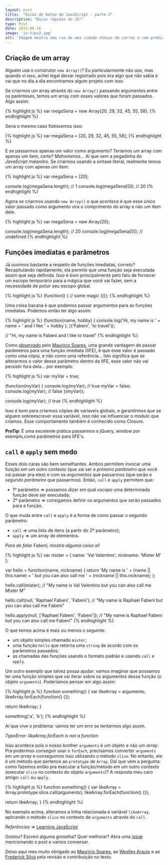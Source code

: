 ```yaml
---
layout: post
title:  "Dicas de bolso de JavaScript - parte 2"
description: "Dicas rápidas de JS!"
type: Post
date: 2015-06-16
image: 'js-tips2.jpg'
alt: 'Imagem mostra uma rua de uma cidade cheias de carros e com prédios altos de ambos os lados'
---
```


## Criação de um array

Alguém usa o construtor `new Array()`? Eu particularmente não uso, mas quando vi isso, achei legal deixar registrado pois era algo que não sabia e vai que no dia a dia encontramos algum projeto com isso.

Se criarmos um array através do `new Array()` passando argumentos entre os parênteses, temos um array com esses valores que foram passados. Algo assim:

{% highlight js %}
var megaSena = new Array(20, 29, 32, 45, 55, 58);
{% endhighlight %}

Seria o mesmo caso fizéssemos isso:

{% highlight js %}
var megaSena = [20, 29, 32, 45, 55, 58];
{% endhighlight %}

E se passarmos apenas um valor como argumento? Teríamos um array com apenas um item, certo? *Mahomenos...* Aí que vem a pegadinha do *JavaScript* malandro. Se criarmos usando a sintaxe literal, realmente temos um array com apenas um item:

{% highlight js %}
var megaSena = [20];

console.log(megaSena.length); // 1
console.log(megaSena[0]); // 20
{% endhighlight %}

Agora se criarmos usando `new Array()` o que acontece é que esse *único* valor passado como argumento vira o comprimento do array e não um item dele.

{% highlight js %}
var megaSena = new Array(20);

console.log(megaSena.length); // 20
console.log(megaSena[0]); // undefined
{% endhighlight %}

## Funções imediatas e parâmetros

Já ouvimos bastante a respeito de funções imediatas, correto? Recapitulando rapidamente, ela permite que uma função seja executada assim que seja definida. Isso é bom principalmente pelo fato de fornecer um escopo temporário para a mágica que você vai fazer, sem a necessidade de poluir seu escopo global.

{% highlight js %}
(function() {
  // some magic
}());
{% endhighlight %}

Uma coisa bacana é que podemos passar argumentos para as funções imediatas. Podemos então ter algo assim:

{% highlight js %}
(function(name, hobby) {
  console.log('Hi, my name is ' + name + ' and I like ' + hobby );
}('Fabeni', 'to travel'));

// "Hi, my name is Fabeni and I like to travel"
{% endhighlight %}

Como [observado](https://github.com/raphaelfabeni/raphaelfabeni.github.io/pull/15) pelo [Mauricio Soares](https://twitter.com/omauriciosoares), uma grande vantagem de passar parâmetros para uma função imediata (IIFE), é que esse valor é passado como uma cópia, e não como uma referência... Isto significa que se alterarmos o valor desse parâmetro dentro da IIFE, esse valor não vai persistir fora dela... por exemplo:

{% highlight js %}
var myVar = true;

(function(myVar) {
  console.log(myVar); // true
  myVar = false;
  console.log(myVar); // false
}(myVar));

console.log(myVar); // true
{% endhighlight %}

Isso é bom para criarmos cópias de variaveis globais, e garantirmos que se alguem sobreescrever essa variável, isso não vai influenciar o módulo que criamos. Esse comportamento também é conhecido como Closure.

**ProTip**: É uma excelente prática passarmos o jQuery, window por exemplo,como parâmetros para IIFE's.

## `call` e `apply` sem medo

Esses dois caras são bem semelhantes. Ambos permitem invocar uma função em um outro contexto (que vai ser o *primeiro parâmetro* que você vai passar pra eles) e com os argumentos que passarmos (que serão o *segundo parâmetro* que passarmos). Então, `call` e `apply` permitem que:

* 1º parâmetro => possamos dizer em qual *escopo* uma determinada função deve ser executada;
* 2º parâmetro => consigamos definir os argumentos que serão passados para a função.

O que muda entre `call` e `apply` é a forma de como passar o segundo parâmetro:

* `call` => uma lista de itens (a partir do 2º parâmetro);
* `apply` => um array de elementos.

*Para de falar Fabeni, mostra alguma coisa aí!*

{% highlight js %}
var mister = {
  name: 'Val Valentino',
  nickname: 'Mister M'
};

var hello = function(name, nickname) {
  return 'My name is ' + (name || this.name) + ' but you can also call me ' + (nickname || this.nickname);
};

hello.call(mister);
// "My name is Val Valentino but you can also call me Mister M"

hello.call(null, 'Raphael Fabeni', 'Fabeni');
// "My name is Raphael Fabeni but you can also call me Fabeni"

hello.apply(null, ['Raphael Fabeni', 'Fabeni']);
// "My name is Raphael Fabeni but you can also call me Fabeni"
{% endhighlight %}

O que temos acima é mais ou menos o seguinte:

* um objeto simples chamado `mister`;
* uma função `hello` que retorna uma `string` de acordo com os parâmetros passados;
* as chamadas das funções usando o formato padrão e usando `call` e `apply`.

Um outro exemplo que talvez possa ajudar: vamos imaginar que possamos ter uma função simples que vai iterar sobre os argumentos dessa função (o objeto `arguments`). Poderíamos pensar em algo assim:

{% highlight js %}
function something() {
  var likeArray = arguments;
  likeArray.forEach(function() {});

  return likeArray;
}

something('a', 'b');
{% endhighlight %}

Aí que vive o problema: vamos ter um erro se tentarmos algo assim.

*TypeError: likeArray.forEach is not a function*

Isso acontece pois o nosso brother `arguments` é um objeto e não um *array*. Pra podermos conseguir usar o `forEach`, precisamos converter `arguments` em um *array* e conseguimos isso utilizando o método `slice`. No entanto, ele é um método que pertence ao `prototype` de `Array`. Daí que vem a pergunta: como fazemos então pra executar a função/método em um outro contexto (executar `slice` no contexto do objeto `arguments`)? A resposta meu caro amigo: `call` ou `apply`.

{% highlight js %}
function something() {
  var likeArray = Array.prototype.slice.call(arguments);
  likeArray.forEach(function() {});

  return likeArray;
}
{% endhighlight %}

No exemplo acima, alteramos a linha relacionada à variável `likeArray`, aplicando o método `slice` no contexto de `arguments` através do `call`.

*Referências* => [Learning JavaScript](http://www.amazon.com/Learning-JavaScript-Edition-Shelley-Powers/dp/0596521871)

Gostou? Escrevi alguma groselha? Quer melhorar? Abra uma [issue](https://github.com/raphaelfabeni/raphaelfabeni.github.io/issues) mencionando o post e vamos conversar.

Deixo aqui meu muito obrigado ao [Mauricio Soares](https://twitter.com/omauriciosoares), ao [Weslley Araujo](https://twitter.com/_weslleyaraujo) e ao [Frederick Silva](https://github.com/fredericksilva) pela revisão e contribuição no texto.
